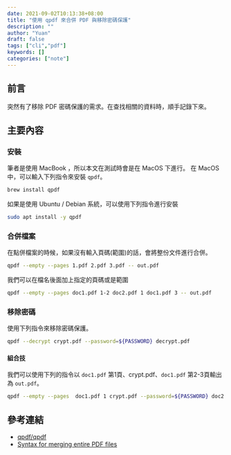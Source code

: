 ```yaml
---
date: 2021-09-02T10:13:38+08:00
title: "使用 qpdf 來合併 PDF 與移除密碼保護"
description: ""
author: "Yuan"
draft: false
tags: ["cli","pdf"]
keywords: []
categories: ["note"]
---
```


## 前言

突然有了移除 PDF 密碼保護的需求。在查找相關的資料時，順手記錄下來。

<!--more-->

## 主要內容

### 安裝

筆者是使用 MacBook ，所以本文在測試時會是在 MacOS 下進行。
在 MacOS 中，可以輸入下列指令來安裝 `qpdf`。

```bash
brew install qpdf
```

如果是使用 Ubuntu / Debian 系統，可以使用下列指令進行安裝

```bash
sudo apt install -y qpdf
```

### 合併檔案

在點併檔案的時候，如果沒有輸入頁碼(範圍)的話，會將整份文件進行合併。

```bash
qpdf --empty --pages 1.pdf 2.pdf 3.pdf -- out.pdf
```

我們可以在檔名後面加上指定的頁碼或是範圍

```bash
qpdf --empty --pages doc1.pdf 1-2 doc2.pdf 1 doc1.pdf 3 -- out.pdf
```

### 移除密碼

使用下列指令來移除密碼保護。

```bash
qpdf --decrypt crypt.pdf --password=${PASSWORD} decrypt.pdf
```

#### 組合技

我們可以使用下列的指令以 `doc1.pdf` 第1頁、crypt.pdf、`doc1.pdf` 第2-3頁輸出為 `out.pdf`。

```bash
qpdf --empty --pages  doc1.pdf 1 crypt.pdf --password=${PASSWORD} doc2.pdf  -- out.pdf
```

## 參考連結

- [qpdf/qpdf][offical]
- [Syntax for merging entire PDF files][1]

[1]:https://github.com/qpdf/qpdf/issues/11
[offical]:https://github.com/qpdf/qpdf
